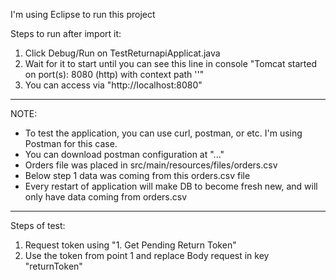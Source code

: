 I'm using Eclipse to run this project

Steps to run after import it:
1. Click Debug/Run on TestReturnapiApplicat.java
2. Wait for it to start until you can see this line in console "Tomcat started on port(s): 8080 (http) with context path ''"
3. You can access via "http://localhost:8080"


---


NOTE:
* To test the application, you can use curl, postman, or etc. I'm using Postman for this case.
* You can download postman configuration at "..."
* Orders file was placed in src/main/resources/files/orders.csv
* Below step 1 data was coming from this orders.csv file
* Every restart of application will make DB to become fresh new, and will only have data coming from orders.csv

---

Steps of test:
1. Request token using "1. Get Pending Return Token"
2. Use the token from point 1 and replace Body request in key "returnToken"
